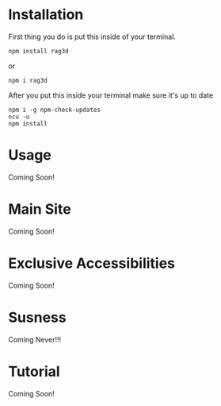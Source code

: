 # Installation
First thing you do is put this inside of your terminal.
```
npm install rag3d
```
or
```
npm i rag3d
```
After you put this inside your terminal make sure it's up to date
```
npm i -g npm-check-updates
ncu -u
npm install
```
# Usage
Coming Soon!
# Main Site
Coming Soon!
# Exclusive Accessibilities
Coming Soon!
# Susness
Coming Never!!!
# Tutorial
Coming Soon!
